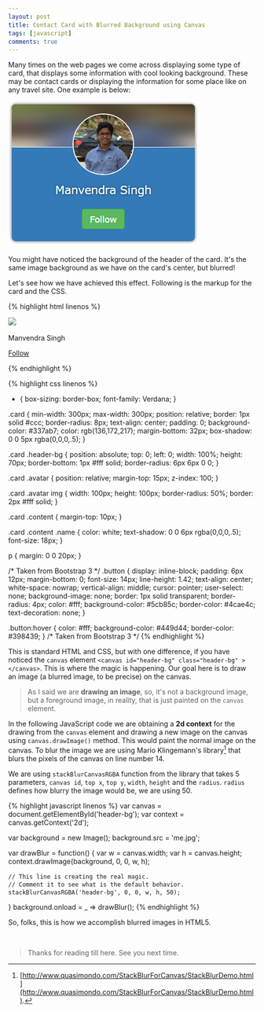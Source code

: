```yaml
---
layout: post
title: Contact Card with Blurred Background using Canvas
tags: [javascript]
comments: true
---
```


Many times on the web pages we come across displaying some type of card, that displays some information with cool looking background. These may be contact cards or displaying the information for some place like on any travel site. One example is below:

<img src="/public/img/contact-card/card.png" alt="Contact card" />

You might have noticed the background of the header of the card. It's the same image background as we have on the card's center, but blurred!

Let's see how we have achieved this effect. Following is the markup for the card and the CSS.

{% highlight html linenos %}
<div class="card">
	<canvas id="header-bg" class="header-bg"></canvas>
	<div class="avatar">
		<img src="me.jpg" crossorigin ref="image" />
	</div>
	<div class="content">
		<p class="name">Manvendra Singh</p>
		<p>
			<a target="_blank" href="https://twitter.com/Manvendra_SK" class="button">Follow</a>
		</p>
	</div>
</div>
{% endhighlight %}

<!-- <br /><br /> -->

{% highlight css linenos %}
* {
	box-sizing: border-box;
	font-family: Verdana;
}

.card {
	min-width: 300px;
	max-width: 300px;
	position: relative;
	border: 1px solid #ccc;
	border-radius: 8px;
	text-align: center;
	padding: 0;
	background-color: #337ab7;
	color: rgb(136,172,217);
	margin-bottom: 32px;
	box-shadow: 0 0 5px rgba(0,0,0,.5);
}

.card .header-bg {
	position: absolute;
	top: 0;
	left: 0;
	width: 100%;
	height: 70px;
	border-bottom: 1px #fff solid;
	border-radius: 6px 6px 0 0;
}

.card .avatar {
	position: relative;
	margin-top: 15px;
	z-index: 100;
}

.card .avatar img {
	width: 100px;
	height: 100px;
	border-radius: 50%;
	border: 2px #fff solid;
}

.card .content {
	margin-top: 10px;
}

.card .content .name {
	color: white;
	text-shadow: 0 0 6px rgba(0,0,0,.5);
	font-size: 18px;
}

p {
	margin: 0 0 20px;
}

/* Taken from Bootstrap 3 */
.button {
	display: inline-block;
	padding: 6px 12px;
	margin-bottom: 0;
	font-size: 14px;
	line-height: 1.42;
	text-align: center;
	white-space: nowrap;
	vertical-align: middle;
	cursor: pointer;
	user-select: none;
	background-image: none;
	border: 1px solid transparent;
	border-radius: 4px;
	color: #fff;
	background-color: #5cb85c;
	border-color: #4cae4c;
	text-decoration: none;
}

.button:hover {
	color: #fff;
	background-color: #449d44;
	border-color: #398439;
}
/* Taken from Bootstrap 3 */
{% endhighlight %}

This is standard HTML and CSS, but with one difference, if you have noticed the `canvas` element `<canvas id="header-bg" class="header-bg" ></canvas>`. This is where the magic is happening. Our goal here is to draw an image (a blurred image, to be precise) on the canvas.

> As I said we are **drawing an image**, so, it's not a background image, but a foreground image, in reality, that is just painted on the `canvas` element.

In the following JavaScript code we are obtaining a **2d context** for the drawing from the `canvas` element and drawing a new image on the canvas using `canvas.drawImage()` method. This would paint the normal image on the canvas. To blur the image we are using Mario Klingemann's library[^1] that blurs the pixels of the canvas on line number 14.

We are using `stackBlurCanvasRGBA` function from the library that takes 5 parameters, `canvas id`, `top x`, `top y`, `width`, `height` and the `radius`. `radius` defines how blurry the image would be, we are using 50.

{% highlight javascript linenos %}
var canvas = document.getElementById('header-bg');
var context = canvas.getContext('2d');

var background = new Image();
background.src = 'me.jpg';

var drawBlur = function() {
	var w = canvas.width;
	var h = canvas.height;
	context.drawImage(background, 0, 0, w, h);

	// This line is creating the real magic.
	// Comment it to see what is the default behavior.
	stackBlurCanvasRGBA('header-bg', 0, 0, w, h, 50);
}
background.onload = _ => drawBlur();
{% endhighlight %}

So, folks, this is how we accomplish blurred images in HTML5.

&nbsp;

>Thanks for reading till here. See you next time.

[^1]: [http://www.quasimondo.com/StackBlurForCanvas/StackBlurDemo.html](http://www.quasimondo.com/StackBlurForCanvas/StackBlurDemo.html).

